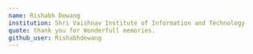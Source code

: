 ```yaml
---
name: Rishabh Dewang
institution: Shri Vaishnav Institute of Information and Technology
quote: thank you for Wonderfull memories.
github_user: Rishabhdewang
---
```

